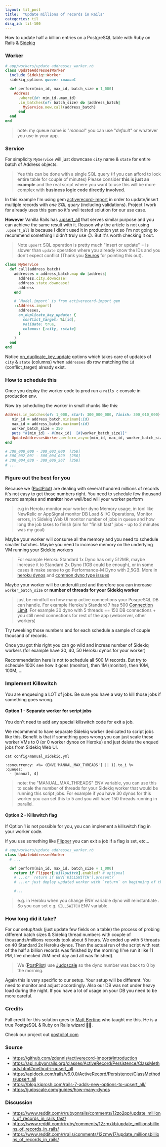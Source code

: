 ```yaml
---
layout: til_post
title:  "Update millions of records in Rails"
categories: til
disq_id: til-100
---
```



How to update half a billion entries on a PostgreSQL table with Ruby on Rails & [Sidekiq](https://github.com/sidekiq/sidekiq)


### Worker


```ruby
# app/workers/update_addresses_worker.rb
class UpdateAddressesWorker
  include Sidekiq::Worker
  sidekiq_options queue: :manual

  def perform(min_id, max_id, batch_size = 1_000)
    Address
      .where(id: min_id..max_id)
      .in_batches(of: batch_size) do |address_batch|
        MyService.new.call(address_batch)
      end
  end
end
```

> note: my queue name is "_manual_" you can use "_default_" or whatever you use in your app.


### Service

For simplicity `MyService` will just downcase `city` name & `state` for entire batch of Address objects.

> Yes this can be done with a single SQL query (If you can afford to lock entire table for couple of minutes)
> Please consider  **this is just an example** and the real script where you want to use this will be more complex  with  **business logic code directly involved**.

In this example I'm using gem [activerecord-import](https://github.com/zdennis/activerecord-import) in order to update/insert multiple records with *one SQL query* (including validations). Project I work for already uses this gem so it's well tested solution for our use case.

**However** Vanilla Rails has [.upsert_all](https://api.rubyonrails.org/classes/ActiveRecord/Persistence/ClassMethods.html#method-i-upsert_all) that serves similar purpose and you can achieve the same result with it.
Reason why the article is not using `.upsert_all` is because I didn't used it in production yet  so I'm not going to recommend something I didn't truly use 😉. But it's worth checking it out.

> Note `upsert` SQL operation is pretty much "insert or update" = is slower than `update` operation where you already know the IDs and you don't expect conflict (Thank you [Seuros](https://www.reddit.com/r/ruby/comments/12zmxkb/comment/jhtp201/?utm_source=share&utm_medium=web2x&context=3) for pointing this out).


```ruby
class MyService
  def call(address_batch)
    addresses = address_batch.map do |address|
      address.city.downcase!
      address.state.downcase!
      address
    end

    # `Model.import` is from activerecord-import gem
    ::Address.import(
      addresses,
      on_duplicate_key_update: {
        conflict_target: %i[id],
        validate: true,
        columns: [:city, :state]
      }
    )
  end
end
```


Notice [on_duplicate_key_update](https://github.com/zdennis/activerecord-import#duplicate-key-update) options which takes care of updates of `city` & `state` (columns) when `addresses` db row matching the `id` (conflict_target) already exist.

### How to schedule this

Once you deploy the worker code to prod run a `rails c` console in production env.

Now try scheduling the worker in small chunks like this:

```ruby
Address.in_batches(of: 1_000, start: 300_000_000, finish: 300_010_000) do |address_batch|
   min_id = address_batch.minimum(:id)
   max_id = address_batch.maximum(:id)
   worker_batch_size = 250
   puts "#{min_id} - #{max_id}  [#{worker_batch_size}]"
   UpdateAddressesWorker.perform_async(min_id, max_id, worker_batch_size)
end

# 300_000_000 - 300_002_000  [250]
# 300_002_001 - 300_004_029  [250]
# 300_004_030 - 300_006_567  [250]
# ...
```

### Figure out the best for you

Because we ([PostPilot](https://www.postpilot.com/)) are dealing with several hundred millions of records it's not easy to get those numbers right. You need to schedule few thousand record samples and **monitor** how well/bad will your worker perform

> e.g in Heroku monitor your worker dyno Memory usage, in tool like NewRelic or AppSignal monitor DB Load & I/O Operations, Monitor errors, In Sidekiq Web UI monitor number of jobs in queue and how long the job takes to finish (aim for "finish fast" jobs - up to 2 minutes was my goal)

Maybe your worker will consume all the memory and you need to schedule smaller batches. Maybe you need to increase memory on the underlying VM running your Sidekiq workers

> For example Heroku Standard 1x Dyno has only 512MB, maybe increase it to Standard 2x Dyno (1GB could be enough), or in some cases it make sense to go Performance-M Dyno with 2,5GB. More in [heroku dynos](https://devcenter.heroku.com/articles/dyno-types) and [common dyno type issues](https://judoscale.com/guides/how-many-dynos)

Maybe your worker will be underutilized and therefore you can increase `worker_batch_size` or **number of threads for your Sidekiq worker**

> just be mindfull on how many active connections your PosgreSQL DB can handle.
For example Heroku's Standard 7 has 500 [Connection Limit](https://elements.heroku.com/addons/heroku-postgresql#pricing). For example 30 dyno with 5 threads == 150 DB connections + you still need connections for rest of the app (webserver, other workers)

Try tweeking those numbers and for each schedule a sample of couple thousand of records.

Once you got this right you can go wild and increas number of Sidekiq workers (for example have 30, 40, 50 Heroku dynos for your worker)

Recommendation here is not to schedule all 500 M records. But try to schedule 100K see how it goes (monitor), then 1M (monitor), then 10M, 100M, ...

### Implement Killswitch

You are enqueuing a LOT of jobs. Be sure you have a way to kill those jobs if something goes wrong.

#### Option 1 - Separate worker for script jobs

You don't need to add any special killswitch code for exit a job.

We recommend to have separate Sidekiq worker dedicated to script jobs like this.
Benefit is that if something goes wrong you can just scale these worker VMs to 0 (or 0 worker dynos on Heroku) and just delete the enqued jobs from Sidekiq Web UI.

`cat config/manual_sidekiq.yml`

```
:concurrency: <%= (ENV['MANUAL_MAX_THREADS'] || 1).to_i %>
:queues:
  - [manual, 4]
```

> note: the "MANUAL_MAX_THREADS" ENV variable, you can use this to scale the number of threads for your Sidekiq worker that would be running this script jobs. For example if you have 30 dynos for this worker you can set this to 5 and you will have 150 threads running in parallel.


#### Option 2 - Killswitch flag

If Option 1 is not possible for you, you can implement a killswitch flag in your worker code.

If you use something like [Flipper](https://github.com/jnunemaker/flipper) you can exit a job if a flag is set, etc...


```ruby
# app/workers/update_addresses_worker.rb
class UpdateAddressesWorker
  # ...

  def perform(min_id, max_id, batch_size = 1_000)
    return if Flipper[:killswitch].enabled? # optional
    # ...or `return if ENV['KILLSWITCH'].present?`
    # ...or just deploy updated worker with `return` on beginning of this method

    #...
```

> e.g. in Heroku when you change ENV variable dyno will reinstantiate . So you can set e.g. `KILLSWITCH` ENV variable.


### How long did it take?

For our setup/task (just update few fields on a table) the process of probing different batch sizes & Sidekiq thread numbers with couple of thousands/millions records took about 5 hours. We ended up with 5 threads on 40 Standard 2x Heroku dynos. Then the actual run of the script with rest of the  half a billion records was finished by the morning (I've run it like 11 PM, I've checked 7AM next day and all was finished).

> We ([PostPilot](https://www.postpilot.com/)) use [Judoscale](https://elements.heroku.com/addons/judoscale) so the dyno number was back to 0 by the morning.

Again this is very specific to our setup. Your setup will be different. You need to monitor and adjust accordingly.
Also our DB was not under heavy load during the night. If you have a lot of usage on your DB you need to be more careful.


### Credits

Full credit for this solution goes to  [Matt Bertino](https://github.com/mbbertino) who taught me this. He is a true PostgeSQL & Ruby on Rails wizard 🧙‍♂️.

Check our project out [postpilot.com](https://www.postpilot.com/)

### Source

* <https://github.com/zdennis/activerecord-import#introduction>
* <https://api.rubyonrails.org/classes/ActiveRecord/Persistence/ClassMethods.html#method-i-upsert_all>
* <https://apidock.com/rails/v6.0.0/ActiveRecord/Persistence/ClassMethods/upsert_all>
* <https://blog.kiprosh.com/rails-7-adds-new-options-to-upsert_all/>
* <https://judoscale.com/guides/how-many-dynos>


### Discussion

* <https://www.reddit.com/r/rubyonrails/comments/12zo2pp/update_millions_of_records_in_rails_fast/>
* <https://www.reddit.com/r/ruby/comments/12zmxkb/update_millionsbillions_of_records_in_rails/>
* <https://www.reddit.com/r/rails/comments/12zmw17/update_millionsbillions_of_records_in_rails/>